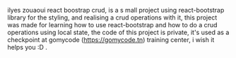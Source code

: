 ilyes zouaoui react boostrap crud, is a s mall project using react-bootstrap library for the styling, 
and realising a crud operations with it, 
this project was made for learning how to use react-bootstrap and how to do a crud operations using local state,
the code of this project is private, it's used as a checkpoint at gomycode (https://gomycode.tn) training center, 
i wish it helps you :D .
